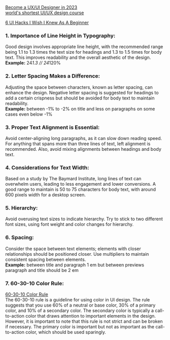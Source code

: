 [Become a UX/UI Designer in 2023](https://www.youtube.com/watch?v=-KFNFr1KVKs)      
[world's shortest UI/UX design course](https://www.youtube.com/watch?v=wIuVvCuiJhU)     


[6 UI Hacks I Wish I Knew As A Beginner](https://www.youtube.com/watch?v=88XxC0_zs74)    

### 1. Importance of Line Height in Typography: 
Good design involves appropriate line height, with the recommended range being 1.1 to 1.3 times the text size for headings and 1.3 to 1.5 times for body text. This improves readability and the overall aesthetic of the design.    
**Example:** 24*1.3 // 24*120%

### 2. Letter Spacing Makes a Difference: 
Adjusting the space between characters, known as letter spacing, can enhance the design. Negative letter spacing is suggested for headings to add a certain crispness but should be avoided for body text to maintain readability.    
**Example:** between -1% to -2% on title and less on paragraphs on some cases even below -1%

### 3. Proper Text Alignment is Essential: 
Avoid center-aligning long paragraphs, as it can slow down reading speed. For anything that spans more than three lines of text, left alignment is recommended. Also, avoid mixing alignments between headings and body text.

### 4. Considerations for Text Width: 
Based on a study by The Baymard Institute, long lines of text can overwhelm users, leading to less engagement and lower conversions. A good range to maintain is 50 to 75 characters for body text, with around 600 pixels width for a desktop screen.

### 5. Hierarchy: 
Avoid overusing text sizes to indicate hierarchy. Try to stick to two different font sizes, using font weight and color changes for hierarchy. 

### 6. Spacing:
Consider the space between text elements; elements with closer relationships should be positioned closer. Use multipliers to maintain consistent spacing between elements.  
**Example:** between title and paragraph 1 em but between previews paragraph and title should be 2 em

### 7. 60-30-10 Color Rule:
[60-30-10 Color Rule](https://www.youtube.com/watch?v=UWwNIMHFdW4)   
The 60-30-10 rule is a guideline for using color in UI design. The rule suggests that you use 60% of a neutral or base color, 30% of a primary color, and 10% of a secondary color. The secondary color is typically a call-to-action color that draws attention to important elements in the design. However, it is important to note that this rule is not strict and can be broken if necessary. The primary color is important but not as important as the call-to-action color, which should be used sparingly.



 
